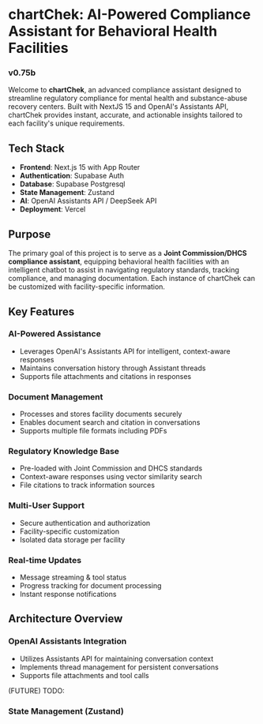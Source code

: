 # chartChek: AI-Powered Compliance Assistant for Behavioral Health Facilities
### **v0.75b**

Welcome to **chartChek**, an advanced compliance assistant designed to streamline regulatory compliance for mental health and substance-abuse recovery centers. Built with NextJS 15 and OpenAI's Assistants API, chartChek provides instant, accurate, and actionable insights tailored to each facility's unique requirements.

## Tech Stack

- **Frontend**: Next.js 15 with App Router
- **Authentication**: Supabase Auth
- **Database**: Supabase Postgresql 
- **State Management**: Zustand
- **AI**: OpenAI Assistants API / DeepSeek API
- **Deployment**: Vercel

## Purpose

The primary goal of this project is to serve as a **Joint Commission/DHCS compliance assistant**, equipping behavioral health facilities with an intelligent chatbot to assist in navigating regulatory standards, tracking compliance, and managing documentation. Each instance of chartChek can be customized with facility-specific information.

## Key Features

### **AI-Powered Assistance**
- Leverages OpenAI's Assistants API for intelligent, context-aware responses
- Maintains conversation history through Assistant threads
- Supports file attachments and citations in responses

### **Document Management**
- Processes and stores facility documents securely
- Enables document search and citation in conversations
- Supports multiple file formats including PDFs

### **Regulatory Knowledge Base**
- Pre-loaded with Joint Commission and DHCS standards
- Context-aware responses using vector similarity search
- File citations to track information sources

### **Multi-User Support**
- Secure authentication and authorization
- Facility-specific customization
- Isolated data storage per facility

### **Real-time Updates**
- Message streaming & tool status
- Progress tracking for document processing
- Instant response notifications

## Architecture Overview

### OpenAI Assistants Integration
- Utilizes Assistants API for maintaining conversation context
- Implements thread management for persistent conversations
- Supports file attachments and tool calls



(FUTURE) TODO:
### State Management (Zustand)
